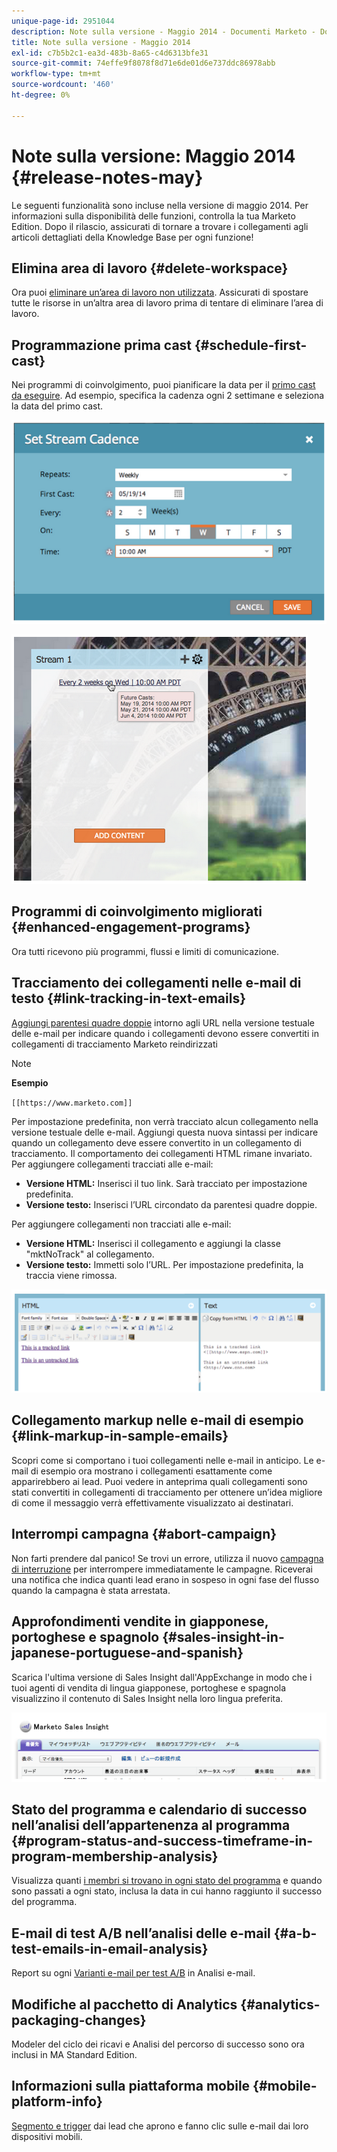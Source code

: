 ```yaml
---
unique-page-id: 2951044
description: Note sulla versione - Maggio 2014 - Documenti Marketo - Documentazione del prodotto
title: Note sulla versione - Maggio 2014
exl-id: c7b5b2c1-ea3d-483b-8a65-c4d6313bfe31
source-git-commit: 74effe9f8078f8d71e6de01d6e737ddc86978abb
workflow-type: tm+mt
source-wordcount: '460'
ht-degree: 0%

---
```


# Note sulla versione: Maggio 2014 {#release-notes-may}

Le seguenti funzionalità sono incluse nella versione di maggio 2014. Per informazioni sulla disponibilità delle funzioni, controlla la tua Marketo Edition. Dopo il rilascio, assicurati di tornare a trovare i collegamenti agli articoli dettagliati della Knowledge Base per ogni funzione!

## Elimina area di lavoro {#delete-workspace}

Ora puoi [eliminare un’area di lavoro non utilizzata](/help/marketo/product-docs/administration/workspaces-and-person-partitions/delete-a-workspace.md). Assicurati di spostare tutte le risorse in un’altra area di lavoro prima di tentare di eliminare l’area di lavoro.

## Programmazione prima cast {#schedule-first-cast}

Nei programmi di coinvolgimento, puoi pianificare la data per il [primo cast da eseguire](/help/marketo/product-docs/email-marketing/drip-nurturing/engagement-program-streams/set-stream-cadence.md). Ad esempio, specifica la cadenza ogni 2 settimane e seleziona la data del primo cast.

![](assets/image2014-9-22-11-3a57-3a36.png)

![](assets/image2014-9-22-11-3a57-3a54.png)

## Programmi di coinvolgimento migliorati {#enhanced-engagement-programs}

Ora tutti ricevono più programmi, flussi e limiti di comunicazione.

## Tracciamento dei collegamenti nelle e-mail di testo {#link-tracking-in-text-emails}

[Aggiungi parentesi quadre doppie](/help/marketo/product-docs/email-marketing/general/functions-in-the-editor/add-tracked-links-to-a-text-email.md) intorno agli URL nella versione testuale delle e-mail per indicare quando i collegamenti devono essere convertiti in collegamenti di tracciamento Marketo reindirizzati

>[!NOTE]
>
>**Esempio**
>
>`[[https://www.marketo.com]]`

Per impostazione predefinita, non verrà tracciato alcun collegamento nella versione testuale delle e-mail. Aggiungi questa nuova sintassi per indicare quando un collegamento deve essere convertito in un collegamento di tracciamento. Il comportamento dei collegamenti HTML rimane invariato.  Per aggiungere collegamenti tracciati alle e-mail:

* **Versione HTML:** Inserisci il tuo link. Sarà tracciato per impostazione predefinita.
* **Versione testo:** Inserisci l’URL circondato da parentesi quadre doppie.

Per aggiungere collegamenti non tracciati alle e-mail:

* **Versione HTML:** Inserisci il collegamento e aggiungi la classe &quot;mktNoTrack&quot; al collegamento.
* **Versione testo:** Immetti solo l’URL. Per impostazione predefinita, la traccia viene rimossa.

![](assets/image2014-9-22-12-3a1-3a34.png)

## Collegamento markup nelle e-mail di esempio {#link-markup-in-sample-emails}

Scopri come si comportano i tuoi collegamenti nelle e-mail in anticipo. Le e-mail di esempio ora mostrano i collegamenti esattamente come apparirebbero ai lead. Puoi vedere in anteprima quali collegamenti sono stati convertiti in collegamenti di tracciamento per ottenere un’idea migliore di come il messaggio verrà effettivamente visualizzato ai destinatari.

## Interrompi campagna {#abort-campaign}

Non farti prendere dal panico! Se trovi un errore, utilizza il nuovo [campagna di interruzione](/help/marketo/product-docs/core-marketo-concepts/smart-campaigns/using-smart-campaigns/abort-a-smart-campaign.md) per interrompere immediatamente le campagne. Riceverai una notifica che indica quanti lead erano in sospeso in ogni fase del flusso quando la campagna è stata arrestata.

## Approfondimenti vendite in giapponese, portoghese e spagnolo {#sales-insight-in-japanese-portuguese-and-spanish}

Scarica l&#39;ultima versione di Sales Insight dall&#39;AppExchange in modo che i tuoi agenti di vendita di lingua giapponese, portoghese e spagnola visualizzino il contenuto di Sales Insight nella loro lingua preferita.

![](assets/image2014-9-22-12-3a2-3a12.png)

## Stato del programma e calendario di successo nell’analisi dell’appartenenza al programma {#program-status-and-success-timeframe-in-program-membership-analysis}

Visualizza quanti [i membri si trovano in ogni stato del programma](/help/marketo/product-docs/reporting/revenue-cycle-analytics/program-analytics/build-a-program-membership-analysis-report-that-lists-leads.md) e quando sono passati a ogni stato, inclusa la data in cui hanno raggiunto il successo del programma.

## E-mail di test A/B nell’analisi delle e-mail {#a-b-test-emails-in-email-analysis}

Report su ogni [Varianti e-mail per test A/B](/help/marketo/product-docs/reporting/revenue-cycle-analytics/email-analysis/build-an-email-analysis-report-that-shows-program-information.md) in Analisi e-mail.

## Modifiche al pacchetto di Analytics {#analytics-packaging-changes}

Modeler del ciclo dei ricavi e Analisi del percorso di successo sono ora inclusi in MA Standard Edition.

## Informazioni sulla piattaforma mobile {#mobile-platform-info}

[Segmento e trigger](/help/marketo/product-docs/reporting/basic-reporting/report-activity/build-a-people-performance-report-with-mobile-platform-columns.md) dai lead che aprono e fanno clic sulle e-mail dai loro dispositivi mobili.
